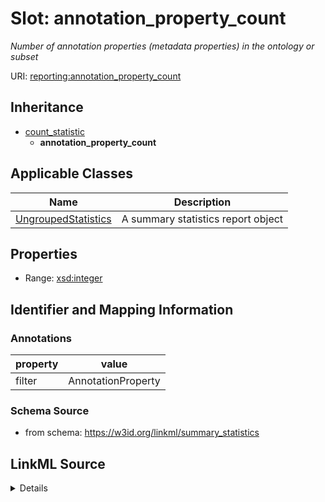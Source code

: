 # Slot: annotation_property_count
_Number of annotation properties (metadata properties) in the ontology or subset_


URI: [reporting:annotation_property_count](https://w3id.org/linkml/reportannotation_property_count)




## Inheritance

* [count_statistic](count_statistic.md)
    * **annotation_property_count**





## Applicable Classes

| Name | Description |
| --- | --- |
[UngroupedStatistics](UngroupedStatistics.md) | A summary statistics report object






## Properties

* Range: [xsd:integer](http://www.w3.org/2001/XMLSchema#integer)







## Identifier and Mapping Information





### Annotations

| property | value |
| --- | --- |
| filter | AnnotationProperty |



### Schema Source


* from schema: https://w3id.org/linkml/summary_statistics




## LinkML Source

<details>
```yaml
name: annotation_property_count
annotations:
  filter:
    tag: filter
    value: AnnotationProperty
description: Number of annotation properties (metadata properties) in the ontology
  or subset
from_schema: https://w3id.org/linkml/summary_statistics
rank: 1000
is_a: count_statistic
alias: annotation_property_count
owner: UngroupedStatistics
domain_of:
- UngroupedStatistics
slot_group: property_statistic_group
range: integer

```
</details>